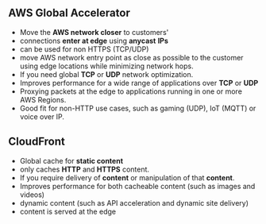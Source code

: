 ## AWS Global Accelerator

- Move the **AWS network closer** to customers'
- connections **enter at edge** using **anycast** **IPs**
- can be used for non HTTPS (TCP/UDP)
- move AWS network entry point as close as possible to the customer using edge locations while minimizing network hops.
- If you need global **TCP** or **UDP** network optimization.
- Improves performance for a wide range of applications over **TCP** or **UDP**
- Proxying packets at the edge to applications running in one or more AWS Regions.
- Good fit for non-HTTP use cases, such as gaming (UDP), IoT (MQTT) or voice over IP.

## CloudFront

- Global cache for **static content**
- only caches **HTTP** and **HTTPS** content.
- If you require delivery of **content** or manipulation of that **content**.
- Improves performance for both cacheable content (such as images and videos)
- dynamic content (such as API acceleration and dynamic site delivery)
- content is served at the edge